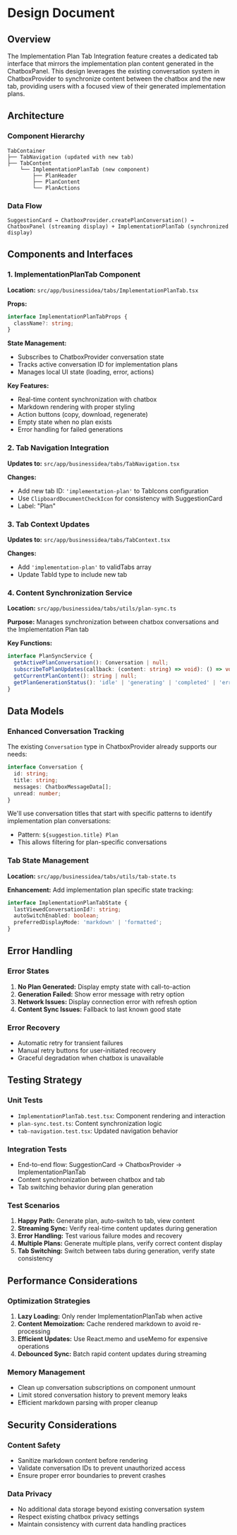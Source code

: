 # Design Document

## Overview

The Implementation Plan Tab Integration feature creates a dedicated tab interface that mirrors the implementation plan content generated in the ChatboxPanel. This design leverages the existing conversation system in ChatboxProvider to synchronize content between the chatbox and the new tab, providing users with a focused view of their generated implementation plans.

## Architecture

### Component Hierarchy
```
TabContainer
├── TabNavigation (updated with new tab)
├── TabContent
    └── ImplementationPlanTab (new component)
        ├── PlanHeader
        ├── PlanContent
        └── PlanActions
```

### Data Flow
```
SuggestionCard → ChatboxProvider.createPlanConversation() → 
ChatboxPanel (streaming display) + ImplementationPlanTab (synchronized display)
```

## Components and Interfaces

### 1. ImplementationPlanTab Component

**Location:** `src/app/businessidea/tabs/ImplementationPlanTab.tsx`

**Props:**
```typescript
interface ImplementationPlanTabProps {
  className?: string;
}
```

**State Management:**
- Subscribes to ChatboxProvider conversation state
- Tracks active conversation ID for implementation plans
- Manages local UI state (loading, error, actions)

**Key Features:**
- Real-time content synchronization with chatbox
- Markdown rendering with proper styling
- Action buttons (copy, download, regenerate)
- Empty state when no plan exists
- Error handling for failed generations

### 2. Tab Navigation Integration

**Updates to:** `src/app/businessidea/tabs/TabNavigation.tsx`

**Changes:**
- Add new tab ID: `'implementation-plan'` to TabIcons configuration
- Use `ClipboardDocumentCheckIcon` for consistency with SuggestionCard
- Label: "Plan"

### 3. Tab Context Updates

**Updates to:** `src/app/businessidea/tabs/TabContext.tsx`

**Changes:**
- Add `'implementation-plan'` to validTabs array
- Update TabId type to include new tab

### 4. Content Synchronization Service

**Location:** `src/app/businessidea/tabs/utils/plan-sync.ts`

**Purpose:** Manages synchronization between chatbox conversations and the Implementation Plan tab

**Key Functions:**
```typescript
interface PlanSyncService {
  getActivePlanConversation(): Conversation | null;
  subscribeToPlanUpdates(callback: (content: string) => void): () => void;
  getCurrentPlanContent(): string | null;
  getPlanGenerationStatus(): 'idle' | 'generating' | 'completed' | 'error';
}
```

## Data Models

### Enhanced Conversation Tracking

The existing `Conversation` type in ChatboxProvider already supports our needs:
```typescript
interface Conversation {
  id: string;
  title: string;
  messages: ChatboxMessageData[];
  unread: number;
}
```

We'll use conversation titles that start with specific patterns to identify implementation plan conversations:
- Pattern: `${suggestion.title} Plan`
- This allows filtering for plan-specific conversations

### Tab State Management

**Location:** `src/app/businessidea/tabs/utils/tab-state.ts`

**Enhancement:** Add implementation plan specific state tracking:
```typescript
interface ImplementationPlanTabState {
  lastViewedConversationId?: string;
  autoSwitchEnabled: boolean;
  preferredDisplayMode: 'markdown' | 'formatted';
}
```

## Error Handling

### Error States
1. **No Plan Generated:** Display empty state with call-to-action
2. **Generation Failed:** Show error message with retry option
3. **Network Issues:** Display connection error with refresh option
4. **Content Sync Issues:** Fallback to last known good state

### Error Recovery
- Automatic retry for transient failures
- Manual retry buttons for user-initiated recovery
- Graceful degradation when chatbox is unavailable

## Testing Strategy

### Unit Tests
- `ImplementationPlanTab.test.tsx`: Component rendering and interaction
- `plan-sync.test.ts`: Content synchronization logic
- `tab-navigation.test.tsx`: Updated navigation behavior

### Integration Tests
- End-to-end flow: SuggestionCard → ChatboxProvider → ImplementationPlanTab
- Content synchronization between chatbox and tab
- Tab switching behavior during plan generation

### Test Scenarios
1. **Happy Path:** Generate plan, auto-switch to tab, view content
2. **Streaming Sync:** Verify real-time content updates during generation
3. **Error Handling:** Test various failure modes and recovery
4. **Multiple Plans:** Generate multiple plans, verify correct content display
5. **Tab Switching:** Switch between tabs during generation, verify state consistency

## Performance Considerations

### Optimization Strategies
1. **Lazy Loading:** Only render ImplementationPlanTab when active
2. **Content Memoization:** Cache rendered markdown to avoid re-processing
3. **Efficient Updates:** Use React.memo and useMemo for expensive operations
4. **Debounced Sync:** Batch rapid content updates during streaming

### Memory Management
- Clean up conversation subscriptions on component unmount
- Limit stored conversation history to prevent memory leaks
- Efficient markdown parsing with proper cleanup

## Security Considerations

### Content Safety
- Sanitize markdown content before rendering
- Validate conversation IDs to prevent unauthorized access
- Ensure proper error boundaries to prevent crashes

### Data Privacy
- No additional data storage beyond existing conversation system
- Respect existing chatbox privacy settings
- Maintain consistency with current data handling practices